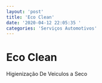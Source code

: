 ```yaml
---
layout: 'post'
title: 'Eco Clean'
date: '2020-04-12 22:05:35 '
categories: 'Serviços Automotivos'
---
```


# Eco Clean

Higienização De Veiculos a Seco
